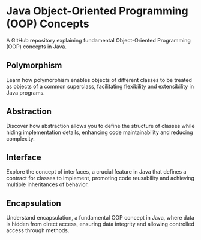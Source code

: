 # Java Object-Oriented Programming (OOP) Concepts

A GitHub repository explaining fundamental Object-Oriented Programming (OOP) concepts in Java.

## Polymorphism

Learn how polymorphism enables objects of different classes to be treated as objects of a common superclass, facilitating flexibility and extensibility in Java programs.

## Abstraction

Discover how abstraction allows you to define the structure of classes while hiding implementation details, enhancing code maintainability and reducing complexity.

## Interface

Explore the concept of interfaces, a crucial feature in Java that defines a contract for classes to implement, promoting code reusability and achieving multiple inheritances of behavior.

## Encapsulation

Understand encapsulation, a fundamental OOP concept in Java, where data is hidden from direct access, ensuring data integrity and allowing controlled access through methods.
